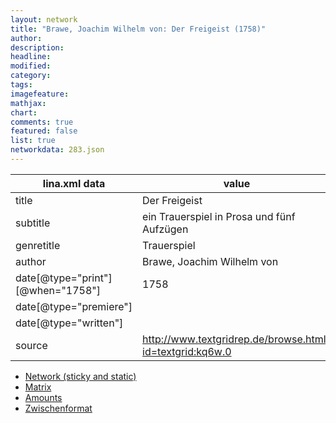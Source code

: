 ```yaml
---
layout: network
title: "Brawe, Joachim Wilhelm von: Der Freigeist (1758)"
author:
description:
headline:
modified:
category:
tags:
imagefeature: 
mathjax: 
chart: 
comments: true
featured: false
list: true
networkdata: 283.json
---
```

lina.xml data  | value
------------- | -------------
title|Der Freigeist
subtitle|ein Trauerspiel in Prosa und fünf Aufzügen
genretitle|Trauerspiel
author|Brawe, Joachim Wilhelm von
date[@type="print"][@when="1758"]|1758
date[@type="premiere"]|
date[@type="written"]|
source|http://www.textgridrep.de/browse.html?id=textgrid:kq6w.0



* [Network (sticky and static)](/linas/network283)
* [Matrix](/linas/matrix283)
* [Amounts](/linas/amount283)
* [Zwischenformat](/linas/lina283 )
